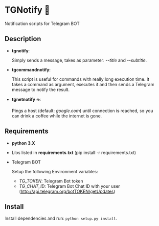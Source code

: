 # TGNotify :love_letter:

Notification scripts for Telegram BOT

## Description

- **tgnotify**:

    Simply sends a message, takes as parameter: *--title* and *--subtitle*.

- **tgcommandnotify**:

  This script is useful for commands with really long execution time.
  It takes a command as argument, executes it and then sends a Telegram message to notify the result.
  
 - **tgnetnotify** :coffee::
 
    Pings a host (default: *google.com*) until connection is reached, so you can drink a coffee while the internet is gone.

## Requirements

- **python 3.X**
- Libs listed in **requirements.txt** (pip install -r requirements.txt)
- Telegram BOT

  Setup the following Environment variables:
    - *TG_TOKEN*:  Telegram Bot token
    - *TG_CHAT_ID*:  Telegram Bot Chat ID with your user (http://api.telegram.org/botTOKEN/getUpdates)

## Install

Install dependencies and run: `python setup.py install`.
